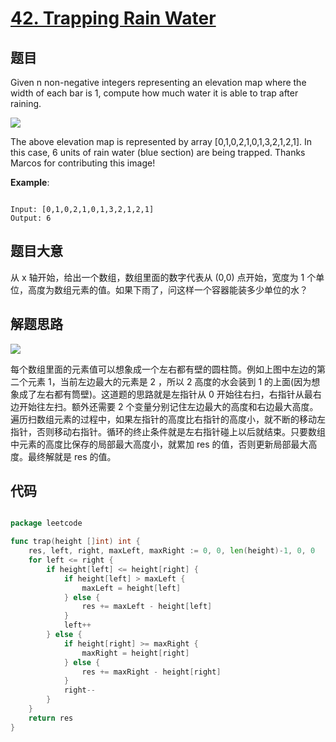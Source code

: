 # [42. Trapping Rain Water](https://leetcode.com/problems/trapping-rain-water/)

## 题目

Given n non-negative integers representing an elevation map where the width of each bar is 1, compute how much water it is able to trap after raining.

![](https://assets.leetcode.com/uploads/2018/10/22/rainwatertrap.png)


The above elevation map is represented by array [0,1,0,2,1,0,1,3,2,1,2,1]. In this case, 6 units of rain water (blue section) are being trapped. Thanks Marcos for contributing this image!


**Example**:

```

Input: [0,1,0,2,1,0,1,3,2,1,2,1]
Output: 6

```

## 题目大意

从 x 轴开始，给出一个数组，数组里面的数字代表从 (0,0) 点开始，宽度为 1 个单位，高度为数组元素的值。如果下雨了，问这样一个容器能装多少单位的水？

## 解题思路


![](https://image.ibb.co/d6A2ZU/IMG-0139.jpg)

每个数组里面的元素值可以想象成一个左右都有壁的圆柱筒。例如上图中左边的第二个元素 1，当前左边最大的元素是 2 ，所以 2 高度的水会装到 1 的上面(因为想象成了左右都有筒壁)。这道题的思路就是左指针从 0 开始往右扫，右指针从最右边开始往左扫。额外还需要 2 个变量分别记住左边最大的高度和右边最大高度。遍历扫数组元素的过程中，如果左指针的高度比右指针的高度小，就不断的移动左指针，否则移动右指针。循环的终止条件就是左右指针碰上以后就结束。只要数组中元素的高度比保存的局部最大高度小，就累加 res 的值，否则更新局部最大高度。最终解就是 res 的值。

## 代码

```go

package leetcode

func trap(height []int) int {
	res, left, right, maxLeft, maxRight := 0, 0, len(height)-1, 0, 0
	for left <= right {
		if height[left] <= height[right] {
			if height[left] > maxLeft {
				maxLeft = height[left]
			} else {
				res += maxLeft - height[left]
			}
			left++
		} else {
			if height[right] >= maxRight {
				maxRight = height[right]
			} else {
				res += maxRight - height[right]
			}
			right--
		}
	}
	return res
}

```
